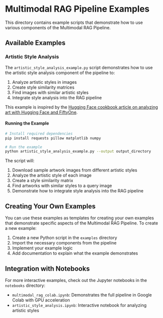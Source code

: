 # Multimodal RAG Pipeline Examples

This directory contains example scripts that demonstrate how to use various components of the Multimodal RAG Pipeline.

## Available Examples

### Artistic Style Analysis

The `artistic_style_analysis_example.py` script demonstrates how to use the artistic style analysis component of the pipeline to:

1. Analyze artistic styles in images
2. Create style similarity matrices
3. Find images with similar artistic styles
4. Integrate style analysis into the RAG pipeline

This example is inspired by the [Hugging Face cookbook article on analyzing art with Hugging Face and FiftyOne](https://huggingface.co/learn/cookbook/en/analyzing_art_with_hf_and_fiftyone).

#### Running the Example

```bash
# Install required dependencies
pip install requests pillow matplotlib numpy

# Run the example
python artistic_style_analysis_example.py --output output_directory
```

The script will:
1. Download sample artwork images from different artistic styles
2. Analyze the artistic style of each image
3. Create a style similarity matrix
4. Find artworks with similar styles to a query image
5. Demonstrate how to integrate style analysis into the RAG pipeline

## Creating Your Own Examples

You can use these examples as templates for creating your own examples that demonstrate specific aspects of the Multimodal RAG Pipeline. To create a new example:

1. Create a new Python script in the `examples` directory
2. Import the necessary components from the pipeline
3. Implement your example logic
4. Add documentation to explain what the example demonstrates

## Integration with Notebooks

For more interactive examples, check out the Jupyter notebooks in the `notebooks` directory:

- `multimodal_rag_colab.ipynb`: Demonstrates the full pipeline in Google Colab with GPU acceleration
- `artistic_style_analysis.ipynb`: Interactive notebook for analyzing artistic styles
